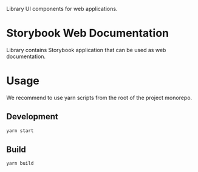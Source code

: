 Library UI components for web applications.

# Storybook Web Documentation

Library contains Storybook application that can be used as web documentation.

# Usage

We recommend to use yarn scripts from the root of the project monorepo.

## Development

```sh
yarn start
```

## Build

```sh
yarn build
```
